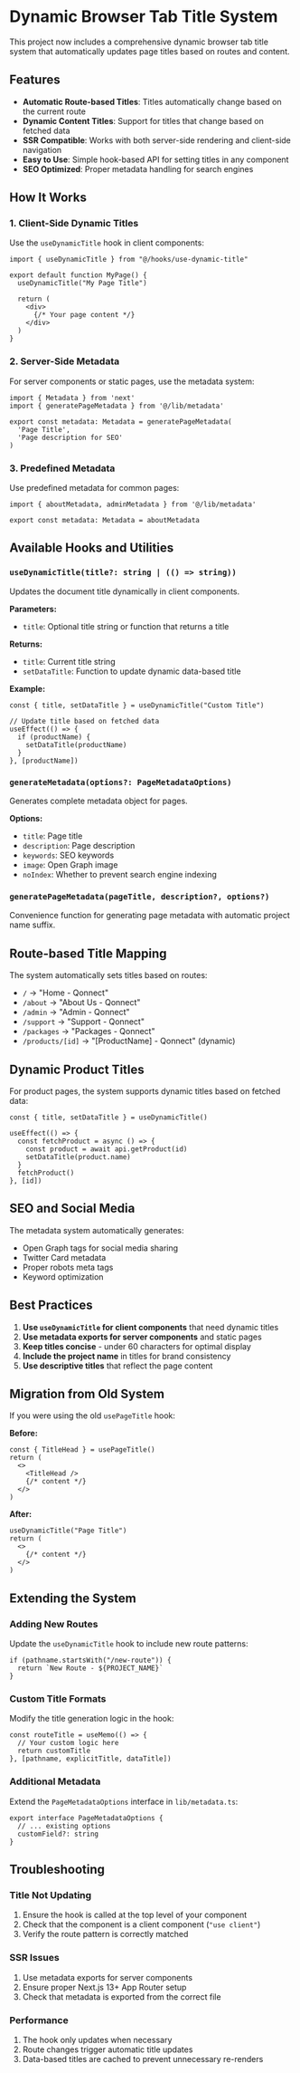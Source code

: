 # Dynamic Browser Tab Title System

This project now includes a comprehensive dynamic browser tab title system that automatically updates page titles based on routes and content.

## Features

- **Automatic Route-based Titles**: Titles automatically change based on the current route
- **Dynamic Content Titles**: Support for titles that change based on fetched data
- **SSR Compatible**: Works with both server-side rendering and client-side navigation
- **Easy to Use**: Simple hook-based API for setting titles in any component
- **SEO Optimized**: Proper metadata handling for search engines

## How It Works

### 1. Client-Side Dynamic Titles

Use the `useDynamicTitle` hook in client components:

```tsx
import { useDynamicTitle } from "@/hooks/use-dynamic-title"

export default function MyPage() {
  useDynamicTitle("My Page Title")
  
  return (
    <div>
      {/* Your page content */}
    </div>
  )
}
```

### 2. Server-Side Metadata

For server components or static pages, use the metadata system:

```tsx
import { Metadata } from 'next'
import { generatePageMetadata } from '@/lib/metadata'

export const metadata: Metadata = generatePageMetadata(
  'Page Title',
  'Page description for SEO'
)
```

### 3. Predefined Metadata

Use predefined metadata for common pages:

```tsx
import { aboutMetadata, adminMetadata } from '@/lib/metadata'

export const metadata: Metadata = aboutMetadata
```

## Available Hooks and Utilities

### `useDynamicTitle(title?: string | (() => string))`

Updates the document title dynamically in client components.

**Parameters:**
- `title`: Optional title string or function that returns a title

**Returns:**
- `title`: Current title string
- `setDataTitle`: Function to update dynamic data-based title

**Example:**
```tsx
const { title, setDataTitle } = useDynamicTitle("Custom Title")

// Update title based on fetched data
useEffect(() => {
  if (productName) {
    setDataTitle(productName)
  }
}, [productName])
```

### `generateMetadata(options?: PageMetadataOptions)`

Generates complete metadata object for pages.

**Options:**
- `title`: Page title
- `description`: Page description
- `keywords`: SEO keywords
- `image`: Open Graph image
- `noIndex`: Whether to prevent search engine indexing

### `generatePageMetadata(pageTitle, description?, options?)`

Convenience function for generating page metadata with automatic project name suffix.

## Route-based Title Mapping

The system automatically sets titles based on routes:

- `/` → "Home - Qonnect"
- `/about` → "About Us - Qonnect"
- `/admin` → "Admin - Qonnect"
- `/support` → "Support - Qonnect"
- `/packages` → "Packages - Qonnect"
- `/products/[id]` → "[ProductName] - Qonnect" (dynamic)

## Dynamic Product Titles

For product pages, the system supports dynamic titles based on fetched data:

```tsx
const { title, setDataTitle } = useDynamicTitle()

useEffect(() => {
  const fetchProduct = async () => {
    const product = await api.getProduct(id)
    setDataTitle(product.name)
  }
  fetchProduct()
}, [id])
```

## SEO and Social Media

The metadata system automatically generates:

- Open Graph tags for social media sharing
- Twitter Card metadata
- Proper robots meta tags
- Keyword optimization

## Best Practices

1. **Use `useDynamicTitle` for client components** that need dynamic titles
2. **Use metadata exports for server components** and static pages
3. **Keep titles concise** - under 60 characters for optimal display
4. **Include the project name** in titles for brand consistency
5. **Use descriptive titles** that reflect the page content

## Migration from Old System

If you were using the old `usePageTitle` hook:

**Before:**
```tsx
const { TitleHead } = usePageTitle()
return (
  <>
    <TitleHead />
    {/* content */}
  </>
)
```

**After:**
```tsx
useDynamicTitle("Page Title")
return (
  <>
    {/* content */}
  </>
)
```

## Extending the System

### Adding New Routes

Update the `useDynamicTitle` hook to include new route patterns:

```tsx
if (pathname.startsWith("/new-route")) {
  return `New Route - ${PROJECT_NAME}`
}
```

### Custom Title Formats

Modify the title generation logic in the hook:

```tsx
const routeTitle = useMemo(() => {
  // Your custom logic here
  return customTitle
}, [pathname, explicitTitle, dataTitle])
```

### Additional Metadata

Extend the `PageMetadataOptions` interface in `lib/metadata.ts`:

```tsx
export interface PageMetadataOptions {
  // ... existing options
  customField?: string
}
```

## Troubleshooting

### Title Not Updating

1. Ensure the hook is called at the top level of your component
2. Check that the component is a client component (`"use client"`)
3. Verify the route pattern is correctly matched

### SSR Issues

1. Use metadata exports for server components
2. Ensure proper Next.js 13+ App Router setup
3. Check that metadata is exported from the correct file

### Performance

1. The hook only updates when necessary
2. Route changes trigger automatic title updates
3. Data-based titles are cached to prevent unnecessary re-renders
